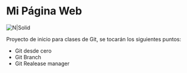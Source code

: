 # Mi Página Web

![N|Solid](https://www.bbvacontinental.pe/fbin/mult/logoperu_tcm1105-418187.png)

Proyecto de inicio para clases de Git, se tocarán los siguientes puntos:

  - Git desde cero
  - Git Branch
  - Git Realease manager

